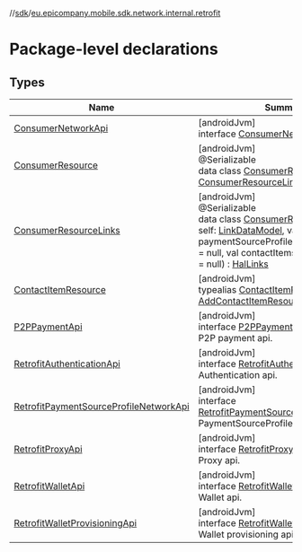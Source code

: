 //[sdk](../../index.md)/[eu.epicompany.mobile.sdk.network.internal.retrofit](index.md)

# Package-level declarations

## Types

| Name | Summary |
|---|---|
| [ConsumerNetworkApi](-consumer-network-api/index.md) | [androidJvm]<br>interface [ConsumerNetworkApi](-consumer-network-api/index.md) |
| [ConsumerResource](-consumer-resource/index.md) | [androidJvm]<br>@Serializable<br>data class [ConsumerResource](-consumer-resource/index.md)(val _links: [ConsumerResourceLinks](-consumer-resource-links/index.md)) : [HalResource](../eu.epicompany.mobile.android.data.network.model.hypermedia/-hal-resource/index.md) |
| [ConsumerResourceLinks](-consumer-resource-links/index.md) | [androidJvm]<br>@Serializable<br>data class [ConsumerResourceLinks](-consumer-resource-links/index.md)(val self: [LinkDataModel](../eu.epicompany.mobile.android.data.network.model.hypermedia/-link-data-model/index.md), val paymentSourceProfiles: [LinkDataModel](../eu.epicompany.mobile.android.data.network.model.hypermedia/-link-data-model/index.md)? = null, val contactItems: [LinkDataModel](../eu.epicompany.mobile.android.data.network.model.hypermedia/-link-data-model/index.md)? = null) : [HalLinks](../eu.epicompany.mobile.android.data.network.model.hypermedia/-hal-links/index.md) |
| [ContactItemResource](index.md#-1834010870%2FClasslikes%2F462465411) | [androidJvm]<br>typealias [ContactItemResource](index.md#-1834010870%2FClasslikes%2F462465411) = [AddContactItemResource](../eu.epicompany.mobile.sdk.network.model.proxy/-add-contact-item-resource/index.md) |
| [P2PPaymentApi](-p2-p-payment-api/index.md) | [androidJvm]<br>interface [P2PPaymentApi](-p2-p-payment-api/index.md)<br>P2P payment api. |
| [RetrofitAuthenticationApi](-retrofit-authentication-api/index.md) | [androidJvm]<br>interface [RetrofitAuthenticationApi](-retrofit-authentication-api/index.md)<br>Authentication api. |
| [RetrofitPaymentSourceProfileNetworkApi](-retrofit-payment-source-profile-network-api/index.md) | [androidJvm]<br>interface [RetrofitPaymentSourceProfileNetworkApi](-retrofit-payment-source-profile-network-api/index.md)<br>PaymentSourceProfile api. |
| [RetrofitProxyApi](-retrofit-proxy-api/index.md) | [androidJvm]<br>interface [RetrofitProxyApi](-retrofit-proxy-api/index.md)<br>Proxy api. |
| [RetrofitWalletApi](-retrofit-wallet-api/index.md) | [androidJvm]<br>interface [RetrofitWalletApi](-retrofit-wallet-api/index.md)<br>Wallet api. |
| [RetrofitWalletProvisioningApi](-retrofit-wallet-provisioning-api/index.md) | [androidJvm]<br>interface [RetrofitWalletProvisioningApi](-retrofit-wallet-provisioning-api/index.md)<br>Wallet provisioning api. |
